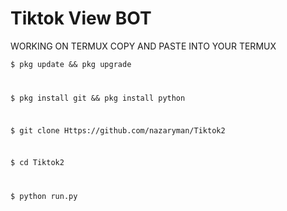 # Tiktok View BOT


WORKING ON TERMUX
COPY AND PASTE INTO YOUR TERMUX

<code>$ pkg update && pkg upgrade

$ pkg install git && pkg install python

$ git clone Https://github.com/nazaryman/Tiktok2

$ cd Tiktok2

$ python run.py</code>
